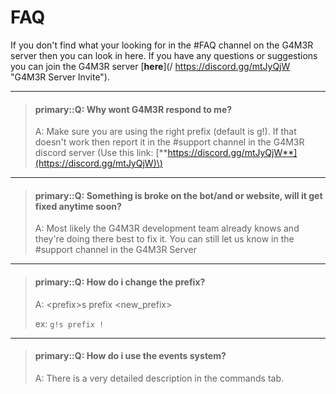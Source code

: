 # FAQ
<!-- toc -->

If you don't find what your looking for in the \#FAQ channel on the G4M3R server then you can look in here. If you have any questions or suggestions you can join the G4M3R server [**here**](/ https://discord.gg/mtJyQjW "G4M3R Server Invite").

---

> #### primary::Q: Why wont G4M3R respond to me?
>
> A: Make sure you are using the right prefix \(default is g!\). If that doesn't work then report it in the \#support channel in the G4M3R discord server \(Use this link: [**https://discord.gg/mtJyQjW**](https://discord.gg/mtJyQjW)\)

---

> #### primary::Q: Something is broke on the bot/and or website, will it get fixed anytime soon?
>
> A: Most likely the G4M3R development team already knows and they're doing there best to fix it. You can still let us know in the \#support channel in the G4M3R Server

---

> #### primary::Q: How do i change the prefix?
>
> A: &lt;prefix&gt;s prefix &lt;new\_prefix&gt;
>
> ex: `g!s prefix !`

---

> #### primary::Q: How do i use the events system?
>
> A: There is a very detailed description in the commands tab.



